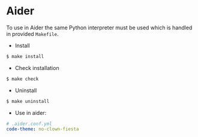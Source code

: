# Aider

To use in Aider the same Python interpreter must be used which is handled in provided `Makefile`.

- Install
```sh
$ make install
```

- Check installation
```sh
$ make check
```

- Uninstall
```sh
$ make uninstall
```

- Use in aider:
```yaml
# .aider.conf.yml
code-theme: no-clown-fiesta
```
